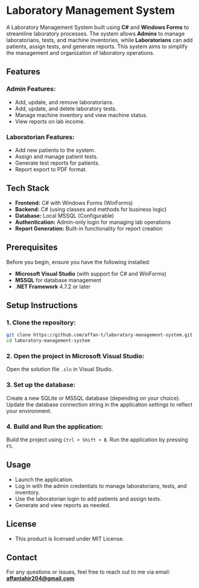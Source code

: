 # Laboratory Management System

A Laboratory Management System built using **C#** and **Windows Forms** to streamline laboratory processes. The system allows **Admins** to manage laboratorians, tests, and machine inventories, while **Laboratorians** can add patients, assign tests, and generate reports. This system aims to simplify the management and organization of laboratory operations.

## Features

### Admin Features:
- Add, update, and remove laboratorians.
- Add, update, and delete laboratory tests.
- Manage machine inventory and view machine status.
- View reports on lab income.

### Laboratorian Features:
- Add new patients to the system.
- Assign and manage patient tests.
- Generate test reports for patients.
- Report export to PDF format.

## Tech Stack
- **Frontend:** C# with Windows Forms (WinForms)
- **Backend:** C# (using classes and methods for business logic)
- **Database:** Local MSSQL (Configurable)
- **Authentication:** Admin-only login for managing lab operations
- **Report Generation:** Built-in functionality for report creation

## Prerequisites

Before you begin, ensure you have the following installed:

- **Microsoft Visual Studio** (with support for C# and WinForms)
- **MSSQL** for database management
- **.NET Framework** 4.7.2 or later

## Setup Instructions

### 1. Clone the repository:
   ```bash
   git clone https://github.com/affan-t/laboratory-management-system.git
   cd laboratory-management-system
   ```

### 2. Open the project in Microsoft Visual Studio:
   Open the solution file `.sln` in Visual Studio.

### 3. Set up the database:
   Create a new SQLite or MSSQL database (depending on your choice).
   Update the database connection string in the application settings to reflect your environment.

### 4. Build and Run the application:
   Build the project using `Ctrl + Shift + B`.
   Run the application by pressing `F5`.

## Usage

- Launch the application.
- Log in with the admin credentials to manage laboratorians, tests, and inventory.
- Use the laboratorian login to add patients and assign tests.
- Generate and view reports as needed.

## License

- This product is licensed under MIT License.

## Contact

For any questions or issues, feel free to reach out to me via email: **affantahir204@gmail.com**